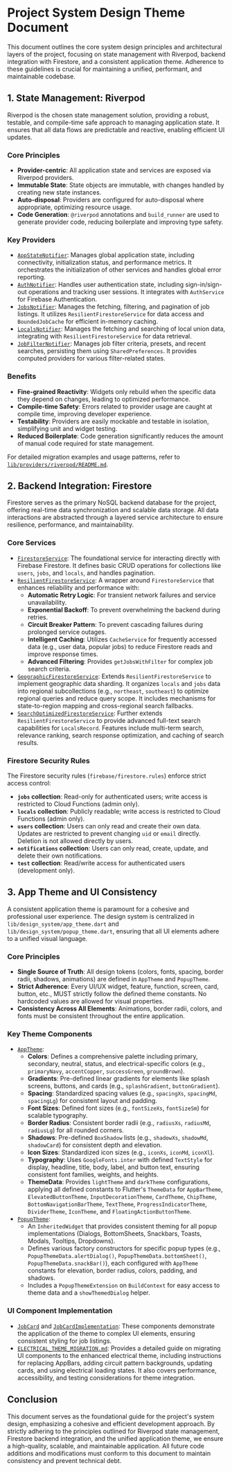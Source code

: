 # Project System Design Theme Document

This document outlines the core system design principles and architectural layers of the project, focusing on state management with Riverpod, backend integration with Firestore, and a consistent application theme. Adherence to these guidelines is crucial for maintaining a unified, performant, and maintainable codebase.

## 1. State Management: Riverpod

Riverpod is the chosen state management solution, providing a robust, testable, and compile-time safe approach to managing application state. It ensures that all data flows are predictable and reactive, enabling efficient UI updates.

### Core Principles

* **Provider-centric**: All application state and services are exposed via Riverpod providers.
* **Immutable State**: State objects are immutable, with changes handled by creating new state instances.
* **Auto-disposal**: Providers are configured for auto-disposal where appropriate, optimizing resource usage.
* **Code Generation**: `@riverpod` annotations and `build_runner` are used to generate provider code, reducing boilerplate and improving type safety.

### Key Providers

* [`AppStateNotifier`](lib/providers/riverpod/app_state_riverpod_provider.dart): Manages global application state, including connectivity, initialization status, and performance metrics. It orchestrates the initialization of other services and handles global error reporting.
* [`AuthNotifier`](lib/providers/riverpod/auth_riverpod_provider.dart): Handles user authentication state, including sign-in/sign-out operations and tracking user sessions. It integrates with `AuthService` for Firebase Authentication.
* [`JobsNotifier`](lib/providers/riverpod/jobs_riverpod_provider.dart): Manages the fetching, filtering, and pagination of job listings. It utilizes `ResilientFirestoreService` for data access and `BoundedJobCache` for efficient in-memory caching.
* [`LocalsNotifier`](lib/providers/riverpod/locals_riverpod_provider.dart): Manages the fetching and searching of local union data, integrating with `ResilientFirestoreService` for data retrieval.
* [`JobFilterNotifier`](lib/providers/riverpod/job_filter_riverpod_provider.dart): Manages job filter criteria, presets, and recent searches, persisting them using `SharedPreferences`. It provides computed providers for various filter-related states.

### Benefits

* **Fine-grained Reactivity**: Widgets only rebuild when the specific data they depend on changes, leading to optimized performance.
* **Compile-time Safety**: Errors related to provider usage are caught at compile time, improving developer experience.
* **Testability**: Providers are easily mockable and testable in isolation, simplifying unit and widget testing.
* **Reduced Boilerplate**: Code generation significantly reduces the amount of manual code required for state management.

For detailed migration examples and usage patterns, refer to [`lib/providers/riverpod/README.md`](lib/providers/riverpod/README.md).

## 2. Backend Integration: Firestore

Firestore serves as the primary NoSQL backend database for the project, offering real-time data synchronization and scalable data storage. All data interactions are abstracted through a layered service architecture to ensure resilience, performance, and maintainability.

### Core Services

* [`FirestoreService`](lib/services/firestore_service.dart): The foundational service for interacting directly with Firebase Firestore. It defines basic CRUD operations for collections like `users`, `jobs`, and `locals`, and handles pagination.
* [`ResilientFirestoreService`](lib/services/resilient_firestore_service.dart): A wrapper around `FirestoreService` that enhances reliability and performance with:
  * **Automatic Retry Logic**: For transient network failures and service unavailability.
  * **Exponential Backoff**: To prevent overwhelming the backend during retries.
  * **Circuit Breaker Pattern**: To prevent cascading failures during prolonged service outages.
  * **Intelligent Caching**: Utilizes `CacheService` for frequently accessed data (e.g., user data, popular jobs) to reduce Firestore reads and improve response times.
  * **Advanced Filtering**: Provides `getJobsWithFilter` for complex job search criteria.
* [`GeographicFirestoreService`](lib/services/geographic_firestore_service.dart): Extends `ResilientFirestoreService` to implement geographic data sharding. It organizes `locals` and `jobs` data into regional subcollections (e.g., `northeast`, `southeast`) to optimize regional queries and reduce query scope. It includes mechanisms for state-to-region mapping and cross-regional search fallbacks.
* [`SearchOptimizedFirestoreService`](lib/services/search_optimized_firestore_service.dart): Further extends `ResilientFirestoreService` to provide advanced full-text search capabilities for `LocalsRecord`. Features include multi-term search, relevance ranking, search response optimization, and caching of search results.

### Firestore Security Rules

The Firestore security rules (`firebase/firestore.rules`) enforce strict access control:

* **`jobs` collection**: Read-only for authenticated users; write access is restricted to Cloud Functions (admin only).
* **`locals` collection**: Publicly readable; write access is restricted to Cloud Functions (admin only).
* **`users` collection**: Users can only read and create their own data. Updates are restricted to prevent changing `uid` or `email` directly. Deletion is not allowed directly by users.
* **`notifications` collection**: Users can only read, create, update, and delete their own notifications.
* **`test` collection**: Read/write access for authenticated users (development only).

## 3. App Theme and UI Consistency

A consistent application theme is paramount for a cohesive and professional user experience. The design system is centralized in `lib/design_system/app_theme.dart` and `lib/design_system/popup_theme.dart`, ensuring that all UI elements adhere to a unified visual language.

### Core Principles

* **Single Source of Truth**: All design tokens (colors, fonts, spacing, border radii, shadows, animations) are defined in `AppTheme` and `PopupTheme`.
* **Strict Adherence**: Every UI/UX widget, feature, function, screen, card, button, etc., MUST strictly follow the defined theme constants. No hardcoded values are allowed for visual properties.
* **Consistency Across All Elements**: Animations, border radii, colors, and fonts must be consistent throughout the entire application.

### Key Theme Components

* [`AppTheme`](lib/design_system/app_theme.dart):
  * **Colors**: Defines a comprehensive palette including primary, secondary, neutral, status, and electrical-specific colors (e.g., `primaryNavy`, `accentCopper`, `successGreen`, `groundBrown`).
  * **Gradients**: Pre-defined linear gradients for elements like splash screens, buttons, and cards (e.g., `splashGradient`, `buttonGradient`).
  * **Spacing**: Standardized spacing values (e.g., `spacingXs`, `spacingMd`, `spacingLg`) for consistent layout and padding.
  * **Font Sizes**: Defined font sizes (e.g., `fontSizeXs`, `fontSizeSm`) for scalable typography.
  * **Border Radius**: Consistent border radii (e.g., `radiusXs`, `radiusMd`, `radiusLg`) for all rounded corners.
  * **Shadows**: Pre-defined `BoxShadow` lists (e.g., `shadowXs`, `shadowMd`, `shadowCard`) for consistent depth and elevation.
  * **Icon Sizes**: Standardized icon sizes (e.g., `iconXs`, `iconMd`, `iconXl`).
  * **Typography**: Uses `GoogleFonts.inter` with defined `TextStyle` for display, headline, title, body, label, and button text, ensuring consistent font families, weights, and heights.
  * **ThemeData**: Provides `lightTheme` and `darkTheme` configurations, applying all defined constants to Flutter's `ThemeData` for `AppBarTheme`, `ElevatedButtonTheme`, `InputDecorationTheme`, `CardTheme`, `ChipTheme`, `BottomNavigationBarTheme`, `TextTheme`, `ProgressIndicatorTheme`, `DividerTheme`, `IconTheme`, and `FloatingActionButtonTheme`.
* [`PopupTheme`](lib/design_system/popup_theme.dart):
  * An `InheritedWidget` that provides consistent theming for all popup implementations (Dialogs, BottomSheets, Snackbars, Toasts, Modals, Tooltips, Dropdowns).
  * Defines various factory constructors for specific popup types (e.g., `PopupThemeData.alertDialog()`, `PopupThemeData.bottomSheet()`, `PopupThemeData.snackBar()`), each configured with `AppTheme` constants for elevation, border radius, colors, padding, and shadows.
  * Includes a `PopupThemeExtension` on `BuildContext` for easy access to theme data and a `showThemedDialog` helper.

### UI Component Implementation

* [`JobCard`](lib/design_system/components/job_card.dart) and [`JobCardImplementation`](lib/design_system/components/job_card_implementation.dart): These components demonstrate the application of the theme to complex UI elements, ensuring consistent styling for job listings.
* [`ELECTRICAL_THEME_MIGRATION.md`](lib/design_system/ELECTRICAL_THEME_MIGRATION.md): Provides a detailed guide on migrating UI components to the enhanced electrical theme, including instructions for replacing AppBars, adding circuit pattern backgrounds, updating cards, and using electrical loading states. It also covers performance, accessibility, and testing considerations for theme integration.

## Conclusion

This document serves as the foundational guide for the project's system design, emphasizing a cohesive and efficient development approach. By strictly adhering to the principles outlined for Riverpod state management, Firestore backend integration, and the unified application theme, we ensure a high-quality, scalable, and maintainable application. All future code additions and modifications must conform to this document to maintain consistency and prevent technical debt.
